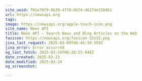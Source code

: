 ```yaml
---
site_uuid: f01e70f9-8b39-47f8-8674-d627de158db1
url: https://newsapi.org
tags: 
image: https://newsapi.org/apple-touch-icon.png
site_name: News API
title: News API – Search News and Blog Articles on the Web
favicon: https://newsapi.org/favicon-32x32.png
jina_last_request: 2025-03-09T06:45:19.559Z
jina_error: Error occurred
og_last_fetch: 2025-03-24T06:28:15.946Z
date_created: 2025-03-23
date_modified: 2025-03-24
og_screenshot: 

---
```


